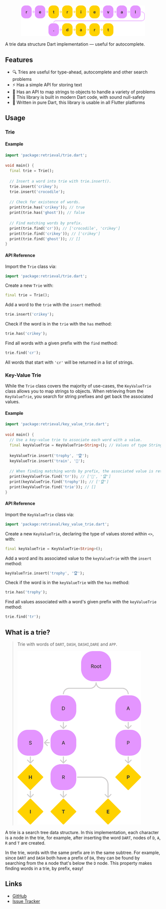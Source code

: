 <p align="center">
  <img src="https://github.com/rohanchandra/retrieval.dart/raw/master/docs/logo.png" alt="logo" width="400px"/>
</p>

A trie data structure Dart implementation — useful for autocomplete.

## Features

- 🔍 Tries are useful for type-ahead, autocomplete and other search problems
- ⚡ Has a simple API for storing text
- 🚀 Has an API to map strings to objects to handle a variety of problems
- 🎯 This library is built in modern Dart code, with sound null-safety
- 💙 Written in pure Dart, this library is usable in all Flutter platforms

## Usage

### Trie

#### Example

```dart
import 'package:retrieval/trie.dart';

void main() {
  final trie = Trie();

  // Insert a word into trie with trie.insert().
  trie.insert('crikey');
  trie.insert('crocodile');

  // Check for existence of words.
  print(trie.has('crikey')); // true
  print(trie.has('ghost')); // false

  // Find matching words by prefix.
  print(trie.find('cr')); // ['crocodile', 'crikey']
  print(trie.find('crikey')); // ['crikey']
  print(trie.find('ghost')); // []
}
```

#### API Reference

Import the `Trie` class via:

```dart
import 'package:retrieval/trie.dart';
```

Create a new `Trie` with:

```dart
final trie = Trie();
```

Add a word to the `trie` with the `insert` method:

```dart
trie.insert('crikey');
```

Check if the word is in the `trie` with the `has` method:

```dart
trie.has('crikey');
```

Find all words with a given prefix with the `find` method:

```dart
trie.find('cr');
```

All words that start with `'cr'` will be returned in a list of strings.

### Key-Value Trie

While the `Trie` class covers the majority of use-cases, the `KeyValueTrie` class allows you to map strings to objects. When retrieving from the `KeyValueTrie`, you search for string prefixes and get back the associated values.

#### Example

```dart
import 'package:retrieval/key_value_trie.dart';

void main() {
  // Use a key-value trie to associate each word with a value.
  final keyValueTrie = KeyValueTrie<String>(); // Values of type String.

  keyValueTrie.insert('trophy', '🏆');
  keyValueTrie.insert('train', '🚆');

  // When finding matching words by prefix, the associated value is returned.
  print(keyValueTrie.find('tr')); // ['🚆', '🏆']
  print(keyValueTrie.find('trophy')); // ['🏆']
  print(keyValueTrie.find('trie')); // []
}
```

#### API Reference

Import the `KeyValueTrie` class via:

```dart
import 'package:retrieval/key_value_trie.dart';
```

Create a new `KeyValueTrie`, declaring the type of values stored within `<>`, with:

```dart
final keyValueTrie = KeyValueTrie<String>();
```

Add a word and its associated value to the `keyValueTrie` with the `insert` method:

```dart
keyValueTrie.insert('trophy', '🏆');
```

Check if the word is in the `keyValueTrie` with the `has` method:

```dart
trie.has('trophy');
```

Find all values associated with a word's given prefix with the `keyValueTrie` method:

```dart
trie.find('tr');
```

## What is a trie?

> Trie with words of `DART`, `DASH`, `DASHI`,`DARE` and `APP`.
>
> <img src="https://github.com/rohanchandra/retrieval.dart/raw/master/docs/trie.png" alt="trie" width="400px"/>

A trie is a search tree data structure. In this implementation, each character is a node in the trie, for example, after inserting the word `DART`, nodes of `D`, `A`, `R` and `T` are created.

In the trie, words with the same prefix are in the same subtree. For example, since `DART` and `DASH` both have a prefix of `DA`, they can be found by searching from the `A` node that's below the `D` node. This property makes finding words in a trie, by prefix, easy!

## Links

- [GitHub](https://github.com/rohanchandra/retrieval.dart)
- [Issue Tracker](https://github.com/rohanchandra/retrieval.dart/issues)
